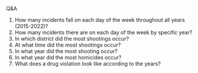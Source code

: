 Q&A

1) How many incidents fall on each day of the week throughout all years (2015-2022)?
2) How many incidents there are on each day of the week by specific year? 
3) In which district did the most shootings occur? 
4) At what time did the most shootings occur?
5) In what year did the most shooting occur?
6) In what year did the most homicides occur? 
7) What does a drug violation look like according to the years?